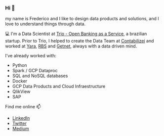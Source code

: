 ### Hi 👋

my name is Frederico and I like to design data products and solutions, and I love to understand things through data.

💻 I'm a Data Scientist at [Trio - Open Banking as a Service](https://share.trio.com.br/home), a brazilian startup. Prior to Trio, I helped to create the Data Team at [Contabilizei](https://www.contabilizei.com.br) and worked at [Yara](https://www.yara.com), [RBS](https://www.gruporbs.com.br/) and [Getnet](https://site.getnet.com.br), always with a data driven mind.

I've already worked with:
- Python
- Spark / GCP Dataproc
- SQL and NoSQL databases
- Docker
- GCP Data Products and Cloud Infraestructure
- QlikView
- SAP

Find me online 📫
- [LinkedIn](https://www.linkedin.com/in/fredericohorst/)
- [Twitter](https://twitter.com/fredericohorst)
- [Medium](https://medium.com/@fredericohorst)

<!--
**fredericohorst/fredericohorst** is a ✨ _special_ ✨ repository because its `README.md` (this file) appears on your GitHub profile.
I graduated in Economics and I like to read about it in my free time.
Most of my work is in BigQuery and other GCP products and I usually use Python.
Here are some ideas to get you started:

- 🔭 I’m currently working on ...
- 🌱 I’m currently learning ...
- 👯 I’m looking to collaborate on ...
- 🤔 I’m looking for help with ...
- 💬 Ask me about ...
- 📫 How to reach me: ...
- 😄 Pronouns: ...
- ⚡ Fun fact: ...
-->
